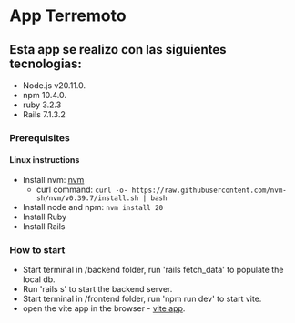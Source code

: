 # App Terremoto

## Esta app se realizo con las siguientes tecnologias:

-   Node.js v20.11.0.
-   npm 10.4.0.
-   ruby 3.2.3
-   Rails 7.1.3.2

### Prerequisites

#### Linux instructions

-   Install nvm:
    [nvm](https://github.com/nvm-sh/nvm?tab=readme-ov-file#installing-and-updating)
    -   curl command:
        `curl -o- https://raw.githubusercontent.com/nvm-sh/nvm/v0.39.7/install.sh | bash`
-   Install node and npm: `nvm install 20`
-   Install Ruby
-   Install Rails

### How to start

-   Start terminal in /backend folder, run 'rails fetch_data' to populate the local db.
-   Run 'rails s' to start the backend server.
-   Start terminal in /frontend folder, run 'npm run dev' to start vite.
-   open the vite app in the browser - [vite app](http://localhost:5173/).

